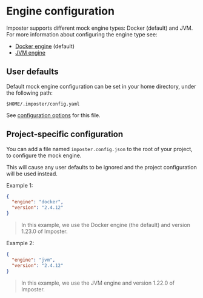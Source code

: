 # Engine configuration

Imposter supports different mock engine types: Docker (default) and JVM. For more information about configuring the engine type see:

- [Docker engine](https://github.com/gatehill/imposter-cli/blob/main/docs/docker_engine.md) (default)
- [JVM engine](https://github.com/gatehill/imposter-cli/blob/main/docs/jvm_engine.md)

## User defaults

Default mock engine configuration can be set in your home directory, under the following path:

    $HOME/.imposter/config.yaml

See [configuration options](https://github.com/gatehill/imposter-cli/blob/main/docs/config.md) for this file.

## Project-specific configuration

You can add a file named `imposter.config.json` to the root of your project, to configure the mock engine.

This will cause any user defaults to be ignored and the project configuration will be used instead.

Example 1:

```json
{
  "engine": "docker",
  "version": "2.4.12"
}
```

> In this example, we use the Docker engine (the default) and version 1.23.0 of Imposter.

Example 2:

```json
{
  "engine": "jvm",
  "version": "2.4.12"
}
```

> In this example, we use the JVM engine and version 1.22.0 of Imposter.
